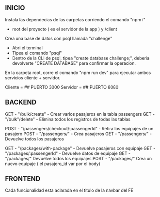 ## INICIO

Instala las dependecias de las carpetas corriendo el comando "npm i"

- root del proyecto ( es el servidor de la app ) y /client

Crea una base de datos con psql llamada "challenge"

- Abri el terminal
- Tipea el comando "psql"
- Dentro de la CLI de psql, tipea "create database challenge;", deberia devolverte "CREATE DATABASE" para confirmar la operacion.

En la carpeta root, corre el comando "npm run dev" para ejecutar ambos servicios cliente + servidor.

Cliente = ## PUERTO 3000
Servidor = ## PUERTO 8080

##  BACKEND

GET - "/bulk/create" - Crear varios pasajeros en la tabla passengers
GET - "/bulk"/delete" - Elimina todos los registros de todas las tablas

POST - "/passengers/checkout/:passengerId" - Retira los equipajes de un pasajero
POST - "/passengers/" - Crea pasajeros
GET - "/passengers/" - Devuelve todos los pasajeros

GET - "/packages/with-package" - Devuelve pasajeros con equipaje
GET - "/packages/:passengerId" - Devuelve datos de equipaje
GET - "/packages/" Devuelve todos los equipajes
POST - "/packages/" Crea un nuevo equipaje ( el pasajero_id var por el body)

##  FRONTEND

Cada funcionalidad esta aclarada en el titulo de la navbar del FE
